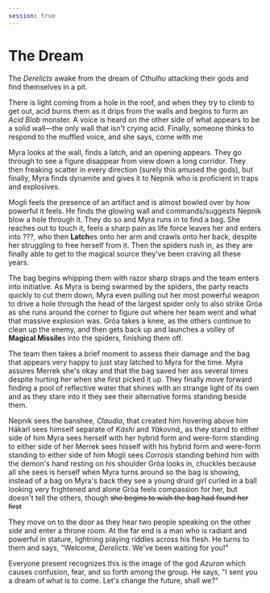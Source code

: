 ```yaml
---
session: true
---
```


# The Dream
The _Derelicts_ awake from the dream of _Cthulhu_ attacking their gods and find themselves in a pit.

There is light coming from a hole in the roof, and when they try to climb to get out, acid burns them as it drips from the walls and begins to form an *Acid Blob* monster. A voice is heard on the other side of what appears to be a solid wall—the only wall that isn't crying acid. Finally, someone thinks to respond to the muffled voice, and she says, come with me

<myra>Myra</myra> looks at the wall, finds a latch, and an opening appears. They go through to see a figure disappear from view down a long corridor. They then freaking scatter in every direction (surely this amused the gods), but finally, <myra>Myra</myra> finds dynamite and gives it to <nepnik>Nepnik</nepnik> who is proficient in traps and explosives. 

<mogli>Mogli</mogli> feels the presence of an artifact and is almost bowled over by how powerful it feels. He finds the glowing wall and commands/suggests <nepnik>Nepnik</nepnik> blow a hole through it. They do so and <myra>Myra</myra> runs in to find a bag. She reaches out to touch it, feels a sharp pain as life force leaves her and enters into <bag>???</bag>, who then **Latch**es onto her arm and crawls onto her back, despite her struggling to free herself from it. Then the spiders rush in, as they are finally able to get to the magical source they've been craving all these years.

The <bag>bag</bag> begins whipping them with razor sharp straps and the team enters into initiative. As <myra>Myra</myra> is being swarmed by the spiders, the party reacts quickly to cut them down, <myra>Myra</myra> even pulling out her most powerful weapon to drive a hole through the head of the largest spider only to also strike <groa>Gróa</groa> as she runs around the corner to figure out where her team went and what that massive explosion was. <groa>Gróa</groa> takes a knee, as the others continue to clean up the enemy, and then gets back up and launches a volley of **Magical Missile**s into the spiders, finishing them off.

The team then takes a brief moment to assess their damage and the <bag>bag</bag> that appears very happy to just stay latched to <myra>Myra</myra> for the time. <myra>Myra</myra> assures <merrek>Merrek</merrek> she's okay and that the <bag>bag</bag> saved her ass several times despite hurting her when she first picked it up. They finally move forward finding a pool of reflective water that shines with an strange light of its own and as they stare into it they see their alternative forms standing beside them.

<nepnik>Nepnik</nepnik> sees the banshee, _Claudia_, that created him hovering above him
<hakarl>Hákarl</hakarl> sees himself separate of _Káshi_ and _Yákovná__ as they stand to either side of him
<myra>Myra</myra> sees herself with her hybrid form and were-form standing to either side of her
<merrek>Merrek</merrek> sees hisself with his hybrid form and were-form standing to either side of him
<mogli>Mogli</mogli> sees _Corrosis_ standing behind him with the demon's hand resting on his shoulder
<groa>Gróa</groa> looks in, chuckles because all she sees is herself
when <myra>Myra</myra> turns around so the <bag>bag</bag> is showing, instead of a bag on <myra>Myra</myra>'s back they see a young druid girl curled in a ball looking very frightened and alone
<groa>Gróa</groa> feels compassion for her, but doesn't tell the others, though ~~she begins to wish the bag had found her first~~

They move on to the door as they hear two people speaking on the other side and enter a throne room. At the far end is a man who is radiant and powerful in stature, lightning playing riddles across his flesh. He turns to them and says, "Welcome, _Derelicts_. We've been waiting for you!"

Everyone present recognizes this is the image of the god _Azuron_ which causes confusion, fear, and so forth among the group. He says, "I sent you a dream of what is to come. Let's change the future, shall we?"
